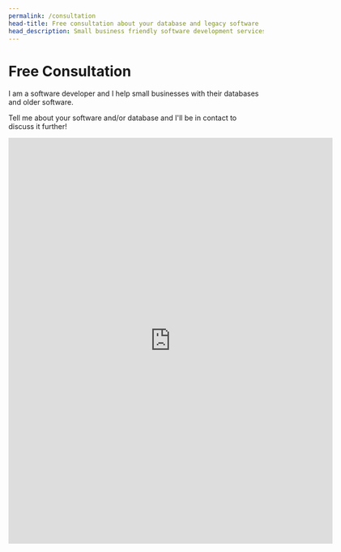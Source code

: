 ```yaml
---
permalink: /consultation
head-title: Free consultation about your database and legacy software
head_description: Small business friendly software development services.
---
```


# Free Consultation

I am a software developer and I help small businesses with their databases and older software.

Tell me about your software and/or database and I'll be in contact to discuss it further!

<iframe src="https://docs.google.com/forms/d/e/1FAIpQLScNxa7ElewKd8bXef-1_7JKEUhB_Gr0scX8jY8kRgP-miiuFw/viewform?embedded=true" width="640" height="800" frameborder="0" marginheight="0" marginwidth="0">Loading…</iframe>

